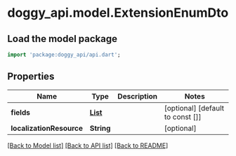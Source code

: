 # doggy_api.model.ExtensionEnumDto

## Load the model package
```dart
import 'package:doggy_api/api.dart';
```

## Properties
Name | Type | Description | Notes
------------ | ------------- | ------------- | -------------
**fields** | [**List<ExtensionEnumFieldDto>**](ExtensionEnumFieldDto.md) |  | [optional] [default to const []]
**localizationResource** | **String** |  | [optional] 

[[Back to Model list]](../README.md#documentation-for-models) [[Back to API list]](../README.md#documentation-for-api-endpoints) [[Back to README]](../README.md)



